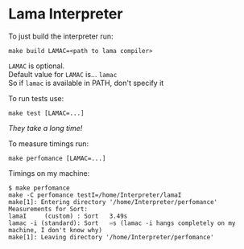 #  Lama Interpreter

To just build the interpreter run:
```
make build LAMAC=<path to lama compiler>
```
`LAMAC` is optional.  
Default value for `LAMAC` is... `lamac`   
So if `lamac` is available in PATH, don't specify it

To run tests use:
```
make test [LAMAC=...]
```
*They take a long time!*


To measure timings run:
```
make perfomance [LAMAC=...]
```

Timings on my machine:
```
$ make perfomance        
make -C perfomance testI=/home/Interpreter/lamaI
make[1]: Entering directory '/home/Interpreter/perfomance'
Measurements for Sort:
lamaI     (custom) : Sort	3.49s
lamac -i (standard): Sort   ♾️s (lamac -i hangs completely on my machine, I don't know why)
make[1]: Leaving directory '/home/Interpreter/perfomance'
```
